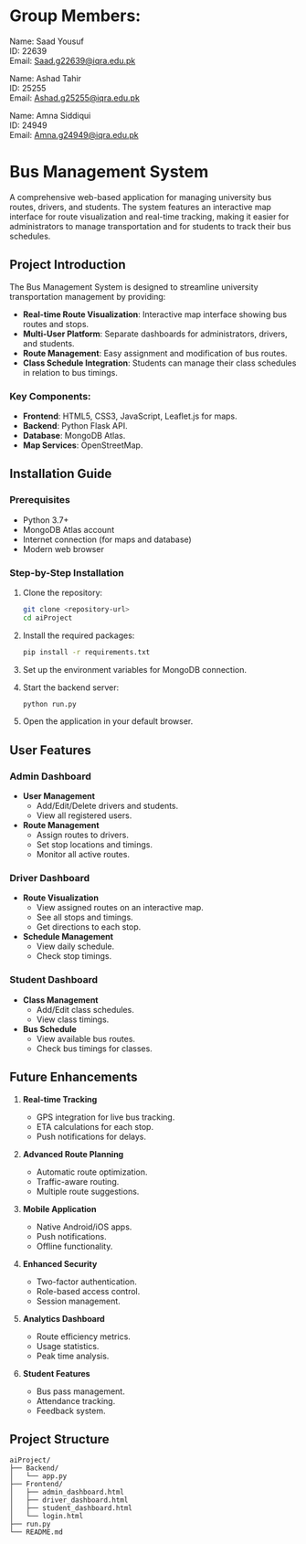 # Group Members:

Name: Saad Yousuf  
ID: 22639  
Email: Saad.g22639@iqra.edu.pk

Name: Ashad Tahir  
ID: 25255  
Email: Ashad.g25255@iqra.edu.pk

Name: Amna Siddiqui  
ID: 24949  
Email: Amna.g24949@iqra.edu.pk

# Bus Management System

A comprehensive web-based application for managing university bus routes, drivers, and students. The system features an interactive map interface for route visualization and real-time tracking, making it easier for administrators to manage transportation and for students to track their bus schedules.

## Project Introduction

The Bus Management System is designed to streamline university transportation management by providing:

- **Real-time Route Visualization**: Interactive map interface showing bus routes and stops.
- **Multi-User Platform**: Separate dashboards for administrators, drivers, and students.
- **Route Management**: Easy assignment and modification of bus routes.
- **Class Schedule Integration**: Students can manage their class schedules in relation to bus timings.

### Key Components:

- **Frontend**: HTML5, CSS3, JavaScript, Leaflet.js for maps.
- **Backend**: Python Flask API.
- **Database**: MongoDB Atlas.
- **Map Services**: OpenStreetMap.

## Installation Guide

### Prerequisites

- Python 3.7+
- MongoDB Atlas account
- Internet connection (for maps and database)
- Modern web browser

### Step-by-Step Installation

1. Clone the repository:

   ```bash
   git clone <repository-url>
   cd aiProject
   ```

2. Install the required packages:

   ```bash
   pip install -r requirements.txt
   ```

3. Set up the environment variables for MongoDB connection.

4. Start the backend server:

   ```bash
   python run.py
   ```

5. Open the application in your default browser.

## User Features

### Admin Dashboard

- **User Management**
  - Add/Edit/Delete drivers and students.
  - View all registered users.
- **Route Management**
  - Assign routes to drivers.
  - Set stop locations and timings.
  - Monitor all active routes.

### Driver Dashboard

- **Route Visualization**
  - View assigned routes on an interactive map.
  - See all stops and timings.
  - Get directions to each stop.
- **Schedule Management**
  - View daily schedule.
  - Check stop timings.

### Student Dashboard

- **Class Management**
  - Add/Edit class schedules.
  - View class timings.
- **Bus Schedule**
  - View available bus routes.
  - Check bus timings for classes.

## Future Enhancements

1. **Real-time Tracking**

   - GPS integration for live bus tracking.
   - ETA calculations for each stop.
   - Push notifications for delays.

2. **Advanced Route Planning**

   - Automatic route optimization.
   - Traffic-aware routing.
   - Multiple route suggestions.

3. **Mobile Application**

   - Native Android/iOS apps.
   - Push notifications.
   - Offline functionality.

4. **Enhanced Security**

   - Two-factor authentication.
   - Role-based access control.
   - Session management.

5. **Analytics Dashboard**

   - Route efficiency metrics.
   - Usage statistics.
   - Peak time analysis.

6. **Student Features**
   - Bus pass management.
   - Attendance tracking.
   - Feedback system.

## Project Structure

```
aiProject/
├── Backend/
│   └── app.py
├── Frontend/
│   ├── admin_dashboard.html
│   ├── driver_dashboard.html
│   ├── student_dashboard.html
│   └── login.html
├── run.py
└── README.md
```
